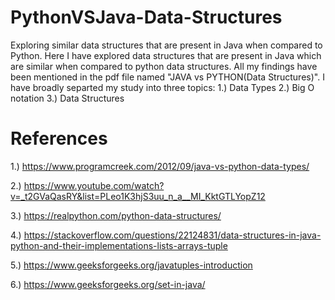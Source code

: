 # PythonVSJava-Data-Structures

Exploring similar data structures that are present in Java when compared to Python.
Here I have explored data structures that are present in Java which are similar when compared to python data structures.
All my findings have been mentioned in the pdf file named "JAVA vs PYTHON(Data Structures)".
I have broadly separted my study into three topics:
1.) Data Types
2.) Big O notation
3.) Data Structures 

# References
1.)	https://www.programcreek.com/2012/09/java-vs-python-data-types/

2.)	https://www.youtube.com/watch?v=_t2GVaQasRY&list=PLeo1K3hjS3uu_n_a__MI_KktGTLYopZ12 

3.)	https://realpython.com/python-data-structures/

4.)	https://stackoverflow.com/questions/22124831/data-structures-in-java-python-and-their-implementations-lists-arrays-tuple

5.)	https://www.geeksforgeeks.org/javatuples-introduction

6.)	https://www.geeksforgeeks.org/set-in-java/

